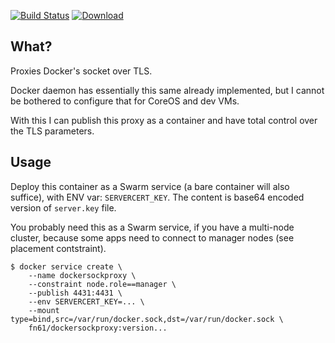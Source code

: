 [![Build Status](https://travis-ci.org/function61/dockersockproxy.svg?branch=master)](https://travis-ci.org/function61/dockersockproxy)
[![Download](https://img.shields.io/docker/pulls/fn61/dockersockproxy.svg)](https://hub.docker.com/r/fn61/dockersockproxy/)

What?
-----

Proxies Docker's socket over TLS.

Docker daemon has essentially this same already implemented,
but I cannot be bothered to configure that for CoreOS and dev VMs.

With this I can publish this proxy as a container and have total control over the TLS parameters.


Usage
-----

Deploy this container as a Swarm service (a bare container will also suffice), with ENV var: `SERVERCERT_KEY`.
The content is base64 encoded version of `server.key` file.

You probably need this as a Swarm service, if you have a multi-node cluster, because some
apps need to connect to manager nodes (see placement contstraint).

```
$ docker service create \
	--name dockersockproxy \
	--constraint node.role==manager \
	--publish 4431:4431 \
	--env SERVERCERT_KEY=... \
	--mount type=bind,src=/var/run/docker.sock,dst=/var/run/docker.sock \
	fn61/dockersockproxy:version...
```
